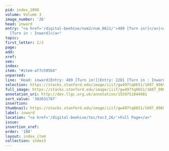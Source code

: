 ```yaml
---
pid: index_2098
volume: Volume 3
image_number: '26'
head: inward
entry: "<a href='/digital-beehive/num2/num_0611/'>489 [Turn in!]</a>|<a href='/digital-beehive/num10/num_3241/'>2281
  [Turn in : Inward]</a>"
topic:
first_letter: I/J
page:
add:
xref:
see:
index:
item: "#item-af7c595b4"
unparsed:
line: 'Head: inward|Entry: 489 [Turn in!]|Entry: 2281 [Turn in : Inward]|#item-af7c595b4'
selection: https://stacks.stanford.edu/image/iiif/gw497tq8651/1607_0969/1869,1787,556,136/full/0/default.jpg
full_image: https://stacks.stanford.edu/image/iiif/gw497tq8651/1607_0969/full/full/0/default.jpg
annotation_uri: http://dev.llgc.org.uk/annotation/1559751844981
sort_value: '302631787'
insertion:
thumbnail: https://stacks.stanford.edu/image/iiif/gw497tq8651/1607_0969/1869,1787,556,136/150,/0/default.jpg
label: inward
location: "<a href='/digital-beehive/toc/toc3_26/'>Full Page</a>"
issue:
insertion_xref:
order: '180'
layout: index_item
collection: index3
---
```

